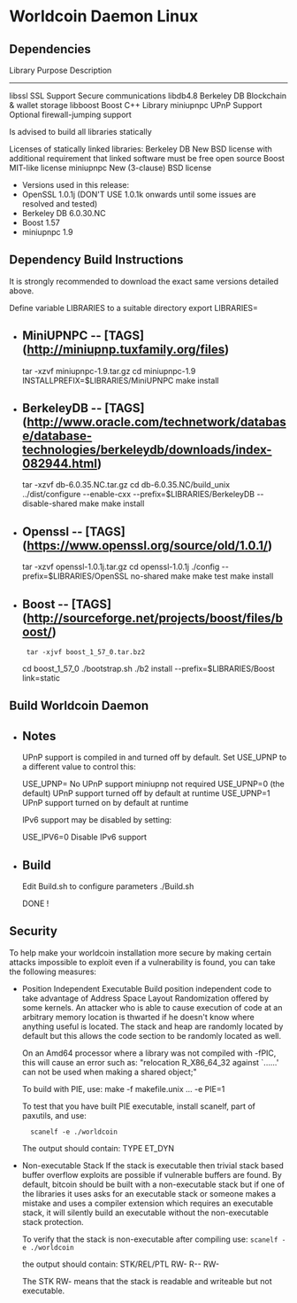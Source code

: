 Worldcoin Daemon Linux
======================

Dependencies
------------

 Library     Purpose           Description
 -------     -------           -----------
 libssl      SSL Support       Secure communications
 libdb4.8    Berkeley DB       Blockchain & wallet storage
 libboost    Boost             C++ Library
 miniupnpc   UPnP Support      Optional firewall-jumping support

Is advised to build all libraries statically

Licenses of statically linked libraries:
 Berkeley DB   New BSD license with additional requirement that linked
               software must be free open source
 Boost         MIT-like license
 miniupnpc     New (3-clause) BSD license

- Versions used in this release:
-  OpenSSL       1.0.1j (DON'T USE 1.0.1k onwards until some issues are resolved and tested)
-  Berkeley DB   6.0.30.NC
-  Boost         1.57
-  miniupnpc     1.9

Dependency Build Instructions
-----------------------------

It is strongly recommended to download the exact same versions detailed above.

Define variable LIBRARIES to a suitable directory 
export LIBRARIES=<library dir>


 - MiniUPNPC  -- [TAGS] (http://miniupnp.tuxfamily.org/files)
   ---------

	tar -xzvf miniupnpc-1.9.tar.gz
	cd miniupnpc-1.9
	INSTALLPREFIX=$LIBRARIES/MiniUPNPC make install

 - BerkeleyDB  -- [TAGS] (http://www.oracle.com/technetwork/database/database-technologies/berkeleydb/downloads/index-082944.html)
   ----------

	tar -xzvf db-6.0.35.NC.tar.gz
        cd db-6.0.35.NC/build_unix
	../dist/configure --enable-cxx --prefix=$LIBRARIES/BerkeleyDB --disable-shared
	make
	make install

 - Openssl  --  [TAGS] (https://www.openssl.org/source/old/1.0.1/)
   -------

	tar -xzvf openssl-1.0.1j.tar.gz
	cd openssl-1.0.1j
	./config --prefix=$LIBRARIES/OpenSSL no-shared 
	make
	make test
	make install

 - Boost  -- [TAGS] (http://sourceforge.net/projects/boost/files/boost/)
   -----
        tar -xjvf boost_1_57_0.tar.bz2
	cd boost_1_57_0
	./bootstrap.sh
        ./b2 install --prefix=$LIBRARIES/Boost link=static


Build Worldcoin Daemon
----------------------

 - Notes
   -----
    
   UPnP support is compiled in and
   turned off by default.  Set USE_UPNP to a different value to control this:

	USE_UPNP=     No UPnP support miniupnp not required
	USE_UPNP=0    (the default) UPnP support turned off by default at runtime
	USE_UPNP=1    UPnP support turned on by default at runtime

   IPv6 support may be disabled by setting:

	USE_IPV6=0    Disable IPv6 support

  - Build
    -----

	Edit Build.sh to configure parameters
	./Build.sh

    DONE !

Security
--------
To help make your worldcoin installation more secure by making certain attacks impossible to
exploit even if a vulnerability is found, you can take the following measures:

* Position Independent Executable
    Build position independent code to take advantage of Address Space Layout Randomization
    offered by some kernels. An attacker who is able to cause execution of code at an arbitrary
    memory location is thwarted if he doesn't know where anything useful is located.
    The stack and heap are randomly located by default but this allows the code section to be
    randomly located as well.

    On an Amd64 processor where a library was not compiled with -fPIC, this will cause an error
    such as: "relocation R_X86_64_32 against `......' can not be used when making a shared object;"

    To build with PIE, use:
    make -f makefile.unix ... -e PIE=1

    To test that you have built PIE executable, install scanelf, part of paxutils, and use:

    	scanelf -e ./worldcoin

    The output should contain:
     TYPE
    ET_DYN

* Non-executable Stack
    If the stack is executable then trivial stack based buffer overflow exploits are possible if
    vulnerable buffers are found. By default, bitcoin should be built with a non-executable stack
    but if one of the libraries it uses asks for an executable stack or someone makes a mistake
    and uses a compiler extension which requires an executable stack, it will silently build an
    executable without the non-executable stack protection.

    To verify that the stack is non-executable after compiling use:
    `scanelf -e ./worldcoin`

    the output should contain:
	STK/REL/PTL
	RW- R-- RW-

    The STK RW- means that the stack is readable and writeable but not executable.

